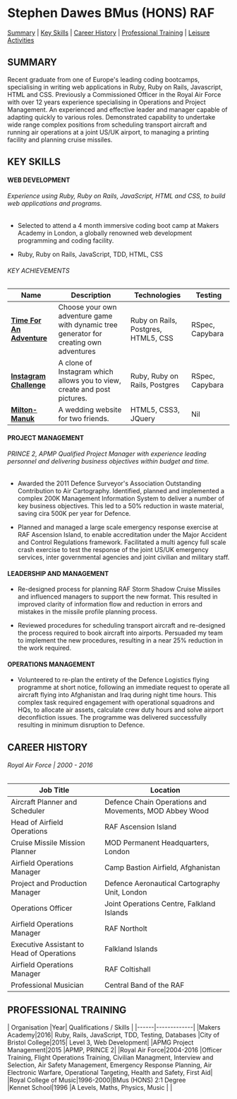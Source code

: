 # Stephen Dawes BMus (HONS) RAF

[Summary](#summary) | [Key Skills](#skills) | [Career History](#history) | [Professional Training](#training) | [Leisure Activities](#leisure)

<a name="profile"><a>
## **SUMMARY**
Recent graduate from one of Europe's leading coding bootcamps, specialising in writing web applications in Ruby, Ruby on Rails, Javascript, HTML and CSS. Previously a Commissioned Officer in the Royal Air Force with over 12 years experience specialising in Operations and Project Management. An experienced and effective leader and manager capable of adapting quickly to various roles. Demonstrated capability to undertake wide range complex positions from scheduling transport aircraft and running air operations at a joint US/UK airport, to managing a printing facility and planning cruise missiles.

<a name="skills"><a>
## **KEY SKILLS**
#### WEB DEVELOPMENT
###### Experience using Ruby, Ruby on Rails, JavaScript, HTML and CSS, to build web applications and programs. 
* Selected to attend a 4 month immersive coding boot camp at Makers Academy in London, a globally renowned web development programming and coding facility.

* Ruby, Ruby on Rails, JavaScript, TDD, HTML, CSS

###### KEY ACHIEVEMENTS

| Name | Description | Technologies | Testing |
|------|-------------|--------------|---------|
|[**Time For An Adventure**](https://github.com/sdawes/Time-For-An-Adventure)| Choose your own adventure game with dynamic tree generator for creating own adventures | Ruby on Rails, Postgres, HTML5, CSS | RSpec, Capybara|
|[**Instagram Challenge**](https://github.com/sdawes/instagram-challenge)|A clone of Instagram which allows you to view, create and post pictures.|Ruby, Ruby on Rails, Postgres|RSpec, Capybara|
|[**Milton-Manuk**](https://milton-manuk.london)|A wedding website for two friends.|HTML5, CSS3, JQuery|Nil|


#### PROJECT MANAGEMENT
###### PRINCE 2, APMP Qualified Project Manager with experience leading personnel and delivering business objectives within budget and time.
* Awarded the 2011 Defence Surveyor's Association Outstanding Contribution to Air Cartography. Identified, planned and implemented a complex 200K Management Information System to deliver a number of key business objectives. This led to a 50% reduction in waste material, saving cira 500K per year for Defence.

* Planned and managed a large scale emergency response exercise at RAF Ascension Island, to enable accreditation under the Major Accident and Control Regulations framework. Facilitated a multi agency full scale crash exercise to test the response of the joint US/UK emergency services, inter governmental agencies and joint civilian and military staff.

#### LEADERSHIP AND MANAGEMENT
* Re-designed process for planning RAF Storm Shadow Cruise Missiles and influenced managers to support the new format. This resulted in improved clarity of information flow and reduction in errors and mistakes in the missile profile planning process.  

* Reviewed procedures for scheduling transport aircraft and re-designed the process required to book aircraft into airports. Persuaded my team to implement the new procedures, resulting in a near 25% reduction in the work required.

#### OPERATIONS MANAGEMENT
* Volunteered to re-plan the entirety of the Defence Logistics flying programme at short notice, following an immediate request to operate all aircraft flying into Afghanistan and Iraq during night time hours. This complex task required engagement with operational squadrons and HQs, to allocate air assets, calculate crew duty hours and solve airport deconfliction issues. The programme was delivered successfully resulting in minimum disruption to Defence.

<a name="history"><a>
## **CAREER HISTORY**
###### Royal Air Force | 2000 - 2016
| Job Title | Location |
|------|-------------|
|Aircraft Planner and Scheduler|Defence Chain Operations and Movements, MOD Abbey Wood
|Head of Airfield Operations| RAF Ascension Island|
|Cruise Missile Mission Planner| MOD Permanent Headquarters, London |
|Airfield Operations Manager| Camp Bastion Airfield, Afghanistan|
|Project and Production Manager| Defence Aeronautical Cartography Unit, London |
|Operations Officer| Joint Operations Centre, Falkland Islands|
|Airfield Operations Manager|RAF Northolt |
|Executive Assistant to Head of Operations| Falkland Islands|
|Airfield Operations Manager|RAF Coltishall |
|Professional Musician| Central Band of the RAF |

<a name="training"><a>
## **PROFESSIONAL TRAINING**
| Organisation |Year| Qualifications / Skills |
|------|-------------|
|Makers Academy|2016| Ruby, Rails, JavaScript, TDD, Testing, Databases
|City of Bristol College|2015| Level 3, Web Development|
|APMG Project Management|2015  |APMP, PRINCE 2|
|Royal Air Force|2004-2016  |Officer Training, Flight Operations Training, Civilian Managment, Interview and Selection, Air Safety Management, Emergency Response Planning, Air Electronic Warfare, Operational Targeting, Health and Safety, First Aid|
|Royal College of Music|1996-2000|BMus (HONS) 2:1 Degree  
|Kennet School|1996  |A Levels, Maths, Physics, Music | |
